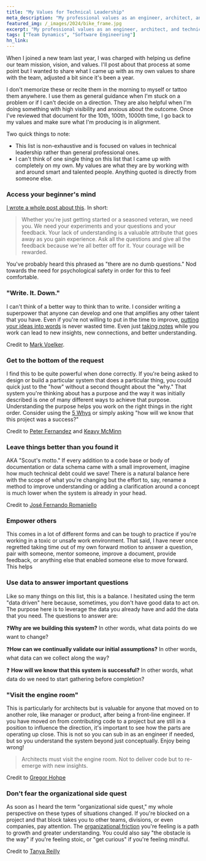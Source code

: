 ```yaml
---
title: "My Values for Technical Leadership"
meta_description: "My professional values as an engineer, architect, and technical leader."
featured_img: /_images/2024/bike_frame.jpg
excerpt: "My professional values as an engineer, architect, and technical leader."
tags: ["Team Dynamics", "Software Engineering"]
hn_link:
---
```


When I joined a new team last year, I was charged with helping us define our team mission, vision, and values. I'll post about that process at some point but I wanted to share what I came up with as my own values to share with the team, adjusted a bit since it's been a year.

I don't memorize these or recite them in the morning to myself or tattoo them anywhere. I use them as general guidance when I'm stuck on a problem or if I can't decide on a direction. They are also helpful when I'm doing something with high visibility and anxious about the outcome. Once I've reviewed that document for the 10th, 100th, 1000th time, I go back to my values and make sure what I'm producing is in alignment.

Two quick things to note:

- This list is non-exhaustive and is focused on values in technical leadership rather than general professional ones.
- I can't think of one single thing on this list that I came up with completely on my own. My values are what they are by working with and around smart and talented people. Anything quoted is directly from someone else.

### Access your beginner's mind

[I wrote a whole post about this](https://www.joshcanhelp.com/we-need-your-beginners-mind/). In short:

> Whether you're just getting started or a seasoned veteran, we need you. We need your experiments and your questions and your feedback. Your lack of understanding is a valuable attribute that goes away as you gain experience. Ask all the questions and give all the feedback because we're all better off for it. Your courage will be rewarded.

You've probably heard this phrased as "there are no dumb questions." Nod towards the need for psychological safety in order for this to feel comfortable.

### "Write. It. Down."

I can't think of a better way to think than to write. I consider writing a superpower that anyone can develop and one that amplifies any other talent that you have. Even if you're not willing to put in the time to improve, [putting your ideas into words](https://paulgraham.com/words.html) is never wasted time. Even just [taking notes](/notes/) while you work can lead to new insights, new connections, and better understanding.

Credit to [Mark Voelker](https://www.linkedin.com/in/markvoelker/).

### Get to the bottom of the request

I find this to be quite powerful when done correctly. If you're being asked to design or build a particular system that does a particular thing, you could quick just to the "how" without a second thought about the "why." That system you're thinking about has a purpose and the way it was initially described is one of many different ways to achieve that purpose. Understanding the purpose helps you work on the right things in the right order. Consider using the [5 Whys](https://en.wikipedia.org/wiki/Five_whys) or simply asking "how will we know that this project was a success?"

Credit to [Peter Fernandez](https://www.linkedin.com/in/pgfernandez/) and [Keavy McMinn](https://keavy.com/work/where-to-start/)

### Leave things better than you found it

AKA "Scout's motto." If every addition to a code base or body of documentation or data schema came with a small improvement, imagine how much technical debt could we save! There is a natural balance here with the scope of what you're changing but the effort to, say, rename a method to improve understanding or adding a clarification around a concept is much lower when the system is already in your head.

Credit to [José Fernando Romaniello](https://www.linkedin.com/in/joseromaniello/)

### Empower others

This comes in a lot of different forms and can be tough to practice if you're working in a toxic or unsafe work environment. That said, I have never once regretted taking time out of my own forward motion to answer a question, pair with someone, mentor someone, improve a document, provide feedback, or anything else that enabled someone else to move forward. This helps 

### Use data to answer important questions

Like so many things on this list, this is a balance. I hesitated using the term "data driven" here because, sometimes, you don't have good data to act on. The purpose here is to leverage the data you already have and add the data that you need. The questions to answer are:

❓**Why are we building this system?** In other words, what data points do we want to change?

❓**How can we continually validate our initial assumptions?** In other words, what data can we collect along the way?

❓ **How will we know that this system is successful?** In other words, what data do we need to start gathering before completion?

### "Visit the engine room"

This is particularly for architects but is valuable for anyone that moved on to another role, like manager or product, after being a front-line engineer. If you have moved on from contributing code to a project but are still in a position to influence the direction, it's important to see how the parts are operating up close. This is not so you can sub in as an engineer if needed, but so you understand the system beyond just conceptually. Enjoy being wrong!

> Architects must visit the engine room. Not to deliver code but to re-emerge with new insights.

Credit to [Gregor Hohpe](https://architectelevator.com/transformation/debugging-architect/)

### Don't fear the organizational side quest

As soon as I heard the term "organizational side quest," my whole perspective on these types of situations changed. If you're blocked on a project and that block takes you to other teams, divisions, or even companies, pay attention. The [organizational friction](https://blog.danielna.com/talks/pushing-through-friction/) you're feeling is a path to growth and greater understanding. You could also say "the obstacle is the way" if you're feeling stoic, or "get curious" if you're feeling mindful.

Credit to [Tanya Reilly](https://noidea.dog/blog/surviving-the-organisational-side-quest)
